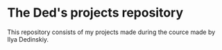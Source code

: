 # The Ded's projects repository

This repository consists of my projects made during the cource made by Ilya Dedinskiy.